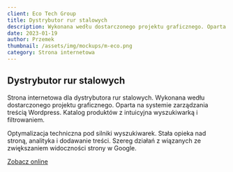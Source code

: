 ```yaml
---
client: Eco Tech Group
title: Dystrybutor rur stalowych
description: Wykonana wedłu dostarczonego projektu graficznego. Oparta na systemie zarządzania treścią Wordpress. Katalog produktów z intuicyjna wyszukiwarką i filtrowaniem. 
date: 2023-01-19
author: Przemek
thumbnail: /assets/img/mockups/m-eco.png
category: Strona internetowa
---
```


## Dystrybutor rur stalowych

Strona internetowa dla dystrybutora rur stalowych. Wykonana wedłu dostarczonego projektu graficznego. Oparta na systemie zarządzania treścią Wordpress. Katalog produktów z intuicyjna wyszukiwarką i filtrowaniem. 

Optymalizacja techniczna pod silniki wyszukiwarek. Stała opieka nad stroną, analityka i dodawanie treści. Szereg działań z wiązanych ze zwiększaniem widoczności strony w Google.

<a href="https://ecotechgroup.pl/" title="Zobacz online" target="_blank" class="button" rel="nofollow">Zobacz online</a>